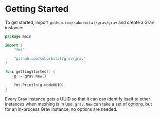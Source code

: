 # Getting Started

To get started, import `github.com/suborbital/grav/grav` and create a Grav instance:

```go
package main

import (
	"fmt"

	"github.com/suborbital/grav/grav"
)

func gettingStarted() {
	g := grav.New()

	fmt.Println(g.NodeUUID)
}
```

Every Grav instance gets a UUID so that it can can identify itself to other instances when meshing is in use. `grav.New` can take a set of [options](grav-instance-options.md), but for an in-process Grav instance, no options are needed.

